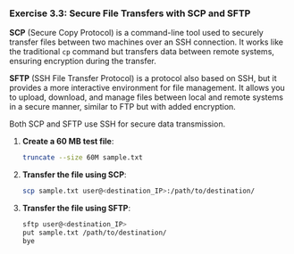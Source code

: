 
### Exercise 3.3: Secure File Transfers with SCP and SFTP

**SCP** (Secure Copy Protocol) is a command-line tool used to securely transfer files between two machines over an SSH connection. It works like the traditional `cp` command but transfers data between remote systems, ensuring encryption during the transfer.

**SFTP** (SSH File Transfer Protocol) is a protocol also based on SSH, but it provides a more interactive environment for file management. It allows you to upload, download, and manage files between local and remote systems in a secure manner, similar to FTP but with added encryption.

Both SCP and SFTP use SSH for secure data transmission.

1. **Create a 60 MB test file**:
   ```bash
   truncate --size 60M sample.txt
   ```

2. **Transfer the file using SCP**:
   ```bash
   scp sample.txt user@<destination_IP>:/path/to/destination/
   ```

3. **Transfer the file using SFTP**:
   ```bash
   sftp user@<destination_IP>
   put sample.txt /path/to/destination/
   bye
   ```
